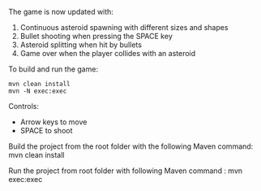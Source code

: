The game is now updated with:

1. Continuous asteroid spawning with different sizes and shapes
2. Bullet shooting when pressing the SPACE key
3. Asteroid splitting when hit by bullets
4. Game over when the player collides with an asteroid

To build and run the game:
```
mvn clean install
mvn -N exec:exec
```

Controls:
- Arrow keys to move
- SPACE to shoot

Build the project from the root folder with the following Maven command:
mvn clean install

Run the project from root folder with following Maven command :
mvn exec:exec
